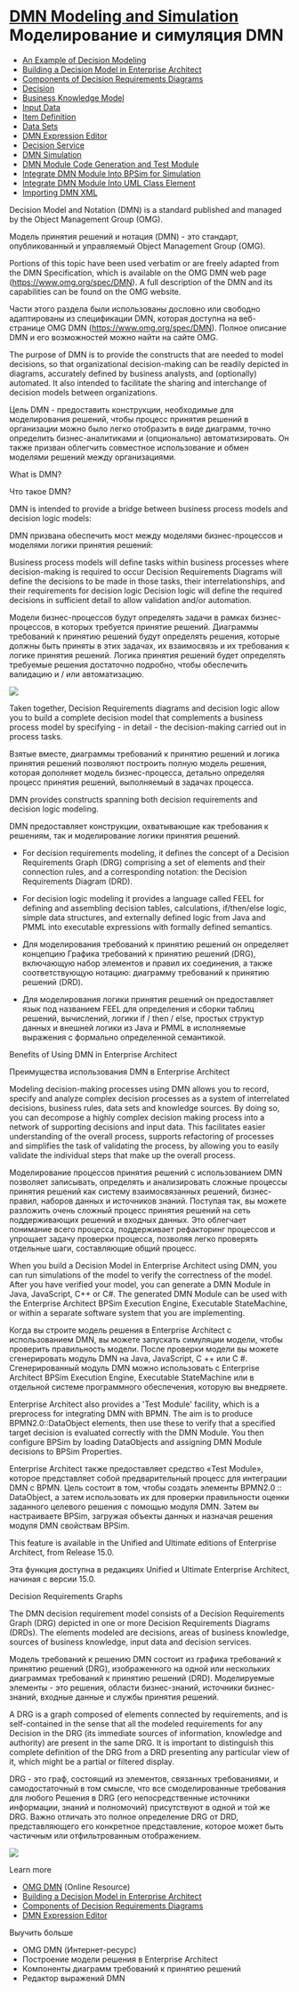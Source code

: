 # [DMN Modeling and Simulation](https://sparxsystems.com/enterprise_architect_user_guide/15.1/model_domains/dmn_modeling_and_simulation.html) Моделирование и симуляция DMN

<ul>
					<li class="noplus"><a href='dmn_first_example.html'>An Example of Decision Modeling</a></li>
					<li class="noplus"><a href='dmn_build_decisionmodel.html'>Building a Decision Model in Enterprise Architect</a></li>
					<li class="noplus"><a href='components_dmn_drd.html'>Components of Decision Requirements Diagrams</a></li>
					<li class="noplus"><a href='dmn_decision.html'>Decision</a></li>
					<li class="plus"><a href='dmn_businessknowledgemodel.html'>Business Knowledge Model</a></li>
					<li class="plus"><a href='dmn_input_data.html'>Input Data</a></li>
					<li class="plus"><a href='dmn_item_definition.html'>Item Definition</a></li>
					<li class="plus"><a href='dmn_data_sets.html'>Data Sets</a></li>
					<li class="plus"><a href='dmn_expression_editor.html'>DMN Expression Editor</a></li>
					<li class="plus"><a href='decision_service.html'>Decision Service</a></li>
					<li class="plus"><a href='dmn_simulation.html'>DMN Simulation</a></li>
					<li class="noplus"><a href='dmn_server_generation_and_test.html'>DMN Module Code Generation and Test Module</a></li>
					<li class="plus"><a href='dmn_bpsim.html'>Integrate DMN Module Into BPSim for Simulation</a></li>
					<li class="noplus"><a href='dmn_module_integrate.html'>Integrate DMN Module Into UML Class Element</a></li>
					<li class="noplus"><a href='dmn_xml.html'>Importing DMN XML</a></li></ul>

Decision Model and Notation (DMN) is a standard published and managed by the Object Management Group (OMG).

Модель принятия решений и нотация (DMN) - это стандарт, опубликованный и управляемый Object Management Group (OMG).

Portions of this topic have been used verbatim or are freely adapted from the DMN Specification, which is available on the OMG DMN web page (https://www.omg.org/spec/DMN).  A full description of the DMN and its capabilities can be found on the OMG website.

Части этого раздела были использованы дословно или свободно адаптированы из спецификации DMN, которая доступна на веб-странице OMG DMN (https://www.omg.org/spec/DMN). Полное описание DMN и его возможностей можно найти на сайте OMG.



The purpose of DMN is to provide the constructs that are needed to model decisions, so that organizational decision-making can be readily depicted in diagrams, accurately defined by business analysts, and (optionally) automated.  It also intended to facilitate the sharing and interchange of decision models between organizations.

Цель DMN - предоставить конструкции, необходимые для моделирования решений, чтобы процесс принятия решений в организации можно было легко отобразить в виде диаграмм, точно определить бизнес-аналитиками и (опционально) автоматизировать. Он также призван облегчить совместное использование и обмен моделями решений между организациями.

What is DMN?

Что такое DMN?

DMN is intended to provide a bridge between business process models and decision logic models:

DMN призвана обеспечить мост между моделями бизнес-процессов и моделями логики принятия решений:

Business process models will define tasks within business processes where decision-making is required to occur
Decision Requirements Diagrams will define the decisions to be made in those tasks, their interrelationships, and their requirements for decision logic
Decision logic will define the required decisions in sufficient detail to allow validation and/or automation.

Модели бизнес-процессов будут определять задачи в рамках бизнес-процессов, в которых требуется принятие решений.
Диаграммы требований к принятию решений будут определять решения, которые должны быть приняты в этих задачах, их взаимосвязь и их требования к логике принятия решений.
Логика принятия решений будет определять требуемые решения достаточно подробно, чтобы обеспечить валидацию и / или автоматизацию.

![](_src/dmn-and-bpmn-8888.png)

Taken together, Decision Requirements diagrams and decision logic allow you to build a complete decision model that complements a business process model by specifying - in detail - the decision-making carried out in process tasks.

Взятые вместе, диаграммы требований к принятию решений и логика принятия решений позволяют построить полную модель решения, которая дополняет модель бизнес-процесса, детально определяя процесс принятия решений, выполняемый в задачах процесса.

DMN provides constructs spanning both decision requirements and decision logic modeling.

DMN предоставляет конструкции, охватывающие как требования к решениям, так и моделирование логики принятия решений.

* For decision requirements modeling, it defines the concept of a Decision Requirements Graph (DRG) comprising a set of elements and their connection rules, and a corresponding notation: the Decision Requirements Diagram (DRD).
* For decision logic modeling it provides a language called FEEL for defining and assembling decision tables, calculations, if/then/else logic, simple data structures, and externally defined logic from Java and PMML into executable expressions with formally defined semantics.

* Для моделирования требований к принятию решений он определяет концепцию Графика требований к принятию решений (DRG), включающую набор элементов и правил их соединения, а также соответствующую нотацию: диаграмму требований к принятию решений (DRD).
* Для моделирования логики принятия решений он предоставляет язык под названием FEEL для определения и сборки таблиц решений, вычислений, логики if / then / else, простых структур данных и внешней логики из Java и PMML в исполняемые выражения с формально определенной семантикой.



Benefits of Using DMN in Enterprise Architect

Преимущества использования DMN в Enterprise Architect

Modeling decision-making processes using DMN allows you to record, specify and analyze complex decision processes as a system of interrelated decisions, business rules, data sets and knowledge sources.  By doing so, you can decompose a highly complex decision making process into a network of supporting decisions and input data.  This facilitates easier understanding of the overall process, supports refactoring of processes and simplifies the task of validating the process, by allowing you to easily validate the individual steps that make up the overall process.

Моделирование процессов принятия решений с использованием DMN позволяет записывать, определять и анализировать сложные процессы принятия решений как систему взаимосвязанных решений, бизнес-правил, наборов данных и источников знаний. Поступая так, вы можете разложить очень сложный процесс принятия решений на сеть поддерживающих решений и входных данных. Это облегчает понимание всего процесса, поддерживает рефакторинг процессов и упрощает задачу проверки процесса, позволяя легко проверять отдельные шаги, составляющие общий процесс.

When you build a Decision Model in Enterprise Architect using DMN, you can run simulations of the model to verify the correctness of the model.  After you have verified your model, you can generate a DMN Module in Java, JavaScript, C++ or C#.  The generated DMN Module can be used with the Enterprise Architect BPSim Execution Engine, Executable StateMachine, or within a separate software system that you are implementing.

Когда вы строите модель решения в Enterprise Architect с использованием DMN, вы можете запускать симуляции модели, чтобы проверить правильность модели. После проверки модели вы можете сгенерировать модуль DMN на Java, JavaScript, C ++ или C #. Сгенерированный модуль DMN можно использовать с Enterprise Architect BPSim Execution Engine, Executable StateMachine или в отдельной системе программного обеспечения, которую вы внедряете.

Enterprise Architect also provides a 'Test Module' facility, which is a preprocess for integrating DMN with BPMN.  The aim is to produce BPMN2.0::DataObject elements, then use these to verify that a specified target decision is evaluated correctly with the DMN Module.  You then configure BPSim by loading DataObjects and assigning DMN Module decisions to BPSim Properties.

Enterprise Architect также предоставляет средство «Test Module», которое представляет собой предварительный процесс для интеграции DMN с BPMN. Цель состоит в том, чтобы создать элементы BPMN2.0 :: DataObject, а затем использовать их для проверки правильности оценки заданного целевого решения с помощью модуля DMN. Затем вы настраиваете BPSim, загружая объекты данных и назначая решения модуля DMN свойствам BPSim.

This feature is available in the Unified and Ultimate editions of Enterprise Architect, from Release 15.0.

Эта функция доступна в редакциях Unified и Ultimate Enterprise Architect, начиная с версии 15.0.

Decision Requirements Graphs



The DMN decision requirement model consists of a Decision Requirements Graph (DRG) depicted in one or more Decision Requirements Diagrams (DRDs).  The elements modeled are decisions, areas of business knowledge, sources of business knowledge, input data and decision services.

Модель требований к решению DMN состоит из графика требований к принятию решений (DRG), изображенного на одной или нескольких диаграммах требований к принятию решений (DRD). Моделируемые элементы - это решения, области бизнес-знаний, источники бизнес-знаний, входные данные и службы принятия решений.

A DRG is a graph composed of elements connected by requirements, and is self-contained in the sense that all the modeled requirements for any Decision in the DRG (its immediate sources of information, knowledge and authority) are present in the same DRG. It is important to distinguish this complete definition of the DRG from a DRD presenting any particular view of it, which might be a partial or filtered display.

DRG - это граф, состоящий из элементов, связанных требованиями, и самодостаточный в том смысле, что все смоделированные требования для любого Решения в DRG (его непосредственные источники информации, знаний и полномочий) присутствуют в одной и той же DRG. Важно отличать это полное определение DRG от DRD, представляющего его конкретное представление, которое может быть частичным или отфильтрованным отображением.

![](_src/basic-elements-of-a-decision-model-8894.png)

Learn more

<ul>
	<li><a href="https://www.omg.org/spec/DMN">OMG DMN</a> (Online Resource)</li>
	<li><a href="../model_domains/dmn_build_decisionmodel.html">Building a Decision Model in Enterprise Architect</a></li>
	<li><a href="../model_domains/components_dmn_drd.html">Components of Decision Requirements Diagrams</a></li>
	<li><a href="../model_domains/dmn_expression_editor.html">DMN Expression Editor</a></li>
</ul>

Выучить больше

* OMG DMN (Интернет-ресурс)
* Построение модели решения в Enterprise Architect
* Компоненты диаграмм требований к принятию решений
* Редактор выражений DMN


